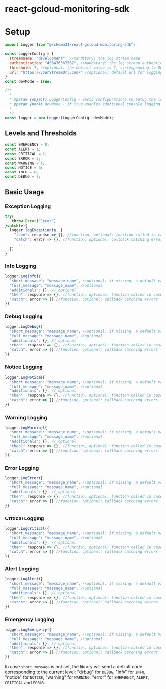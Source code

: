 # react-gcloud-monitoring-sdk

# Setup
```javascript
import Logger from "@schema31/react-gcloud-monitoring-sdk";

const LoggerConfig = {
  streamname: "development", //mandatory: the log stream name
  authentication: "456476567567", //mandatory: the log stream authentication key
  threshold: 7, //optional: the default value is 7, corresponding to DEBUG level
  url: "https://yourStreamUrl.com/" //optional: default url for logging 
}
const devMode = true;

/**
  *
  * @param {object} LoggerConfig - Basic configurations to setup the logging stream
  * @param {bool} devMode - if true enables additional console logging
  *
  */
const logger = new Logger(LoggerConfig, devMode);
```

## Levels and Thresholds
```javascript
const EMERGENCY = 0;
const ALERT = 1;
const CRITICAL = 2;
const ERROR = 3;
const WARNING = 4;
const NOTICE = 5;
const INFO = 6;
const DEBUG = 7;
```

## Basic Usage

### Exception Logging
```javascript
try{
   throw Error("Error")
}catch(e){
  logger.logException(e, {
    "then": response => {}, //function, optional: function called in case of success,
    "catch": error => {}, //function, optional: callback catching errors form the logger
      ...
  })
}
```

### Info Logging
```javascript
logger.LogInfo({ 
  "short_message": "message_name", //optional: if missing, a default value is provided
  "full_message": "message_name", //optional
  "additionals": {}, // optional
  "then": response => {}, //function, optional: function called in case of success,
  "catch": error => {} //function, optional: callback catching errors form the logger
})
```

### Debug Logging
```javascript
logger.LogDebug({ 
  "short_message": "message_name", //optional: if missing, a default value is provided
  "full_message": "message_name", //optional
  "additionals": {}, // optional
  "then": response => {}, //function, optional: function called in case of success,
  "catch": error => {} //function, optional: callback catching errors form the logger
})
```

### Notice Logging
```javascript
logger.LogNotice({ 
  "short_message": "message_name", //optional: if missing, a default value is provided
  "full_message": "message_name", //optional
  "additionals": {}, // optional
  "then": response => {}, //function, optional: function called in case of success,
  "catch": error => {} //function, optional: callback catching errors form the logger
})
```

### Warning Logging
```javascript
logger.LogWarning({ 
  "short_message": "message_name", //optional: if missing, a default value is provided
  "full_message": "message_name", //optional
  "additionals": {}, // optional
  "then": response => {}, //function, optional: function called in case of success,
  "catch": error => {} //function, optional: callback catching errors form the logger
})
```

### Error Logging
```javascript
logger.LogError({ 
  "short_message": "message_name", //optional: if missing, a default value is provided
  "full_message": "message_name", //optional
  "additionals": {}, // optional
  "then": response => {}, //function, optional: function called in case of success,
  "catch": error => {} //function, optional: callback catching errors form the logger
})
```

### Critical Logging
```javascript
logger.LogCritical({ 
  "short_message": "message_name", //optional: if missing, a default value is provided
  "full_message": "message_name", //optional
  "additionals": {}, // optional
  "then": response => {}, //function, optional: function called in case of success,
  "catch": error => {} //function, optional: callback catching errors form the logger
})
```

### Alert Logging
```javascript
logger.LogAlert({ 
  "short_message": "message_name", //optional: if missing, a default value is provided
  "full_message": "message_name", //optional
  "additionals": {}, // optional
  "then": response => {}, //function, optional: function called in case of success,
  "catch": error => {} //function, optional: callback catching errors form the logger
})
```

### Emergency Logging
```javascript
logger.LogEmergency({ 
  "short_message": "message_name", //optional: if missing, a default value is provided
  "full_message": "message_name", //optional
  "additionals": {}, // optional
  "then": response => {}, //function, optional: function called in case of success,
  "catch": error => {} //function, optional: callback catching errors form the logger
})
```

In case `short_message` is not set, the library will send a default code corresponding to the current level: 
"debug" for `DEBUG`, "info" for `INFO`, "notice" for `NOTICE`, "warning" for `WARNING`, "error" for `EMERGENCY`, `ALERT`, `CRITICAL` and `ERROR`.
